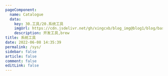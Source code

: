 ```yaml
---
pageComponent:
  name: Catalogue
  data:
    key: 30.工具/20.系统工具
    imgUrl: https://cdn.jsdelivr.net/gh/xingcxb/blog_img@blog1/blog/basic/system.png
    description: 开发工具,brew
title: 系统工具
date: 2022-06-08 14:35:39
permalink: /sys/
sidebar: false
article: false
comment: false
editLink: false
---
```

